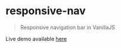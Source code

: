 # responsive-nav

> Responsive navigation bar in VanillaJS

Live demo available [here](http://sonnywebdesign.com/responsive-nav/)
